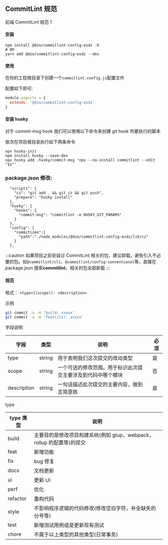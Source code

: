## CommitLint 规范

前端 CommitLint 规范 1

#### 安装

```shell
npm install @dzo/commitlint-config-esdz -D
# OR
yarn add @dzo/commitlint-config-esdz --dev
```

#### 使用

在你的工程根目录下创建一个`commitlint.config.js`配置文件

配置如下即可:

```js
module.exports = {
  extends: '@dzo/commitlint-config-esdz'
}
```

#### 安装 husky

对于 commit-msg hook 我们可以使用以下命令来创建 git hook 所要执行的脚本

依次在项目根目录执行如下两条命令

```
npx husky-init
npm install husky --save-dev
npx husky add .husky/commit-msg 'npx --no-install commitlint --edit "$1"'
```

### package.json 修改:

```
  "scripts": {
    "cz": "git add . && git cz && git push",
    "prepare": "husky install"
  },
  "husky": {
    "hooks": {
      "commit-msg": "commitlint -e HUSKY_GIT_PARAMS"
    }
  },
  "config": {
    "commitizen":{
      "path":"./node_modules/@dzo/commitlint-config-esdz/lib/cz"
    }
  },
```

:::caution
如果项目之前安装过 CommitLint 相关的包，建议卸载，避免引入不必要的包。如`@commitlint/cli`、`@commitlint/config-conventional`等，直接在 package.json 搜索**commitlint**，相关的包全部卸载
:::

#### 规范

格式： `<type>[(scope)]: <description>`

示例

```bash
git commit -a -m 'build: xxxxx'
git commit -a -m 'feat(cli): xxxxx'
```

字段说明

| 字段        | 类型   | 说明                                                         | 必须 |
| ----------- | ------ | ------------------------------------------------------------ | ---- |
| type        | string | 用于表明我们这次提交的改动类型                               | 是   |
| scope       | string | 一个可选的修改范围。用于标识此次提交主要涉及到代码中哪个模块 | 否   |
| description | string | 一句话描述此次提交的主要内容，做到言简意赅                   | 是   |

type

| type 类型 | 说明                                                                  |
| --------- | --------------------------------------------------------------------- |
| build     | 主要目的是修改项目构建系统(例如 glup，webpack，rollup 的配置等)的提交 |
| feat      | 新增功能                                                              |
| fix       | bug 修复                                                              |
| docs      | 文档更新                                                              |
| ui        | 更新 UI                                                               |
| perf      | 优化                                                                  |
| refactor  | 重构代码                                                              |
| style     | 不影响程序逻辑的代码修改(修改空白字符，补全缺失的分号等)              |
| test      | 新增测试用例或是更新现有测试                                          |
| chore     | 不属于以上类型的其他类型(日常事务)                                    |
